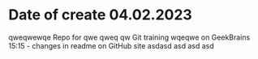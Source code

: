 # Date of create 04.02.2023
qweqwewqe
Repo for qwe qweq qw Git training wqeqwe on GeekBrains
15:15 - changes in readme on GitHub site 
asdasd
asd
asd
asd

